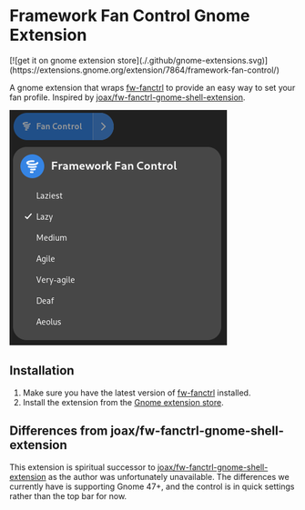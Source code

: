 # Framework Fan Control Gnome Extension

<div height="100px">
<!-- Badge by Andy Holmes https://github.com/andyholmes/gnome-shell-extensions-badge -->
[![get it on gnome extension store](./.github/gnome-extensions.svg)](https://extensions.gnome.org/extension/7864/framework-fan-control/)
</div>

A gnome extension that wraps
[fw-fanctrl](https://github.com/TamtamHero/fw-fanctrl) to provide an easy way to
set your fan profile. Inspired by
[joax/fw-fanctrl-gnome-shell-extension](https://github.com/joax/fw-fanctrl-gnome-shell-extension).

![screenshot of the extension with it's dropdown in quick settings showing the fan profile names](./.github/example.png)

## Installation

1. Make sure you have the latest version of
[fw-fanctrl](https://github.com/TamtamHero/fw-fanctrl) installed.
2. Install the extension from the [Gnome extension store](https://github.com/ghostdevv/fw-fanctrl-revived-gnome-shell-extension).

## Differences from joax/fw-fanctrl-gnome-shell-extension

This extension is spiritual successor to
[joax/fw-fanctrl-gnome-shell-extension](https://github.com/joax/fw-fanctrl-gnome-shell-extension)
as the author was unfortunately unavailable. The differences we currently have
is supporting Gnome 47+, and the control is in quick settings rather than the
top bar for now.
